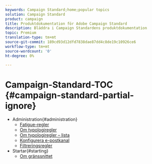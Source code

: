 ```yaml
---
keywords: Campaign Standard;home;popular topics
solution: Campaign Standard
product: campaign
title: Produktdokumentation för Adobe Campaign Standard
description: Bläddra i Campaign Standardens produktdokumentation
topic: Premium
translation-type: tm+mt
source-git-commit: 189cd93d12dfd7838dae87dd4c8de19c10926ce6
workflow-type: tm+mt
source-wordcount: '0'
ht-degree: 0%

---
```



# Campaign-Standard-TOC {#campaign-standard-partial-ignore}

+ Administration{#administration}
   + [Fatigue-regler](sending/using/fatigue-rules.md)
   + [Om typologiregler](sending/using/about-typology-rules.md)
   + [Om typologiregler – lista](sending/using/about-typology-rules.md#typology-rules)
   + [Konfigurera e-postkanal](administration/using/configuring-email-channel.md)
   + [Filtreringsregler](sending/using/filtering-rules.md)
+ Startar{#starting}
   + [Om gränssnittet](start/using/about-the-interface.md)
